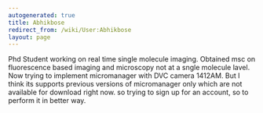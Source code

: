 ```yaml
---
autogenerated: true
title: Abhikbose
redirect_from: /wiki/User:Abhikbose
layout: page
---
```


Phd Student working on real time single molecule imaging. Obtained msc
on fluorescence based imaging and microscopy not at a sngle molecule
lavel. Now trying to implement micromanager with DVC camera 1412AM. But
I think its supports previous versions of micromanager only which are
not available for download right now. so trying to sign up for an
account, so to perform it in better way.
